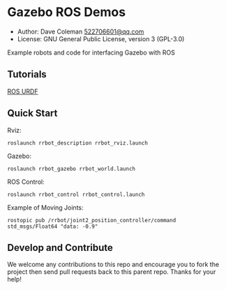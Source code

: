 # Gazebo ROS Demos

* Author: Dave Coleman <522706601@qq.com>
* License: GNU General Public License, version 3 (GPL-3.0)

Example robots and code for interfacing Gazebo with ROS

## Tutorials

[ROS URDF](http://gazebosim.org/tutorials/?tut=ros_urdf)

## Quick Start

Rviz:

    roslaunch rrbot_description rrbot_rviz.launch

Gazebo:

    roslaunch rrbot_gazebo rrbot_world.launch

ROS Control:

    roslaunch rrbot_control rrbot_control.launch

Example of Moving Joints:

    rostopic pub /rrbot/joint2_position_controller/command std_msgs/Float64 "data: -0.9"

## Develop and Contribute

We welcome any contributions to this repo and encourage you to fork the project then send pull requests back to this parent repo. Thanks for your help!
